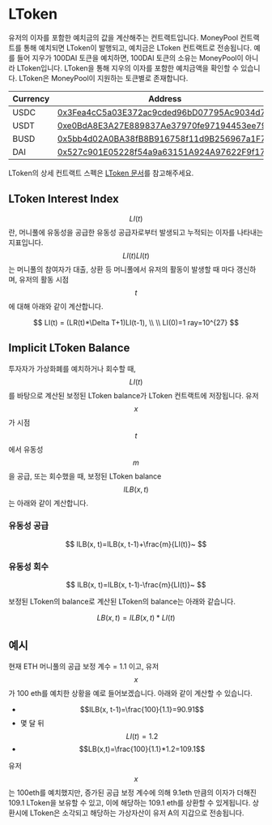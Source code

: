 # LToken

유저의 이자를 포함한 예치금의 값을 계산해주는 컨트랙트입니다. MoneyPool 컨트랙트를 통해 예치되면 LToken이 발행되고, 예치금은 LToken 컨트랙트로 전송됩니다. 예를 들어 지우가 100DAI 토큰을 예치하면, 100DAI 토큰의 소유는 MoneyPool이 아니라 LToken입니다. LToken을 통해 지우의 이자를 포함한 예치금액을 확인할 수 있습니다. LToken은 MoneyPool이 지원하는 토큰별로 존재합니다.

| Currency | Address |
| --- | --- |
| USDC | [0x3Fea4cC5a03E372ac9cded96bD07795Ac9034d71](https://etherscan.io/address/0x3Fea4cC5a03E372ac9cded96bD07795Ac9034d71) |
| USDT | [0xe0BdA8E3A27E889837Ae37970fe97194453ee79C](https://etherscan.io/address/0xe0BdA8E3A27E889837Ae37970fe97194453ee79C) |
| BUSD | [0x5bb4d02A0BA38fB8B916758f11d9B256967a1F7F](https://bscscan.com/address/0x5bb4d02A0BA38fB8B916758f11d9B256967a1F7F) |
| DAI | [0x527c901E05228f54a9a63151A924A97622F9f173](https://etherscan.io/address/0x527c901E05228f54a9a63151A924A97622F9f173) |

LToken의 상세 컨트랙트 스펙은 [LToken 문서](https://github.com/elysia-dev/elyfi/blob/master/docs/LToken.md)를 참고해주세요.

## LToken Interest Index

$$LI(t)$$란, 머니풀에 유동성을 공급한 유동성 공급자로부터 발생되고 누적되는 이자를 나타내는 지표입니다.
$$LI(t)LI(t)$$는 머니풀의 참여자가 대출, 상환 등 머니풀에서 유저의 활동이 발생할 때 마다 갱신하며, 유저의 활동 시점 $$t$$에 대해 아래와 같이 계산합니다.

$$
LI(t) = (LR(t)*\Delta T+1)LI(t-1), \\
\\
LI(0)=1 ray=10^{27}
$$

## Implicit LToken Balance
투자자가 가상화폐를 예치하거나 회수할 때, $$LI(t)$$를 바탕으로 계산된 보정된 LToken balance가 LToken 컨트랙트에 저장됩니다. 유저 $$x$$가 시점 $$t$$에서 유동성 $$m$$을 공급, 또는 회수했을 때, 보정된 LToken balance $$ILB(x, t)$$는 아래와 같이 계산합니다.

### 유동성 공급
$$
ILB(x, t)=ILB(x, t-1)+\frac{m}{LI(t)}~
$$

### 유동성 회수
$$
ILB(x, t)=ILB(x, t-1)-\frac{m}{LI(t)}~
$$

보정된 LToken의 balance로 계산된 LToken의 balance는 아래와 같습니다.

$$
LB(x, t)=ILB(x, t)*LI(t)
$$

## 예시
현재 ETH 머니풀의 공급 보정 계수 = 1.1 이고, 유저 $$x$$가 100 eth를 예치한 상황을 예로 들어보겠습니다. 아래와 같이 계산할 수 있습니다.

* $$ILB(x, t-1)=\frac{100}{1.1}=90.91$$
* 몇 달 뒤 $$LI(t)=1.2$$
* $$LB(x,t)=\frac{100}{1.1}*1.2=109.1$$

유저 $$x$$는 100eth를 예치했지만, 증가된 공급 보정 계수에 의해 9.1eth 만큼의 이자가 더해진 109.1 LToken을 보유할 수 있고, 이에 해당하는 109.1 eth를 상환할 수 있게됩니다. 상환시에 LToken은 소각되고 해당하는 가상자산이 유저 A의 지갑으로 전송됩니다.